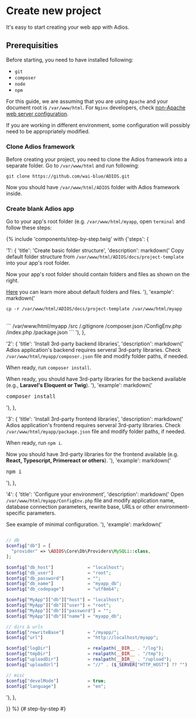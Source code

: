 # Create new project

It's easy to start creating your web app with Adios.

## Prerequisities

Before starting, you need to have installed following:

  * `git`
  * `composer`
  * `node`
  * `npm`

For this guide, we are assuming that you are using `Apache` and your document root is `/var/www/html`. For `Nginx` developers, check [non-Apache web server configuration](web-server-configuration).

If you are working in different environment, some configuration will possibly need to be appropriately modified.

### Clone Adios framework

Before creating your project, you need to clone the Adios framework into a separate folder. Go to `/var/www/html` and run following:

`git clone https://github.com/wai-blue/ADIOS.git`

Now you should have `/var/www/html/ADIOS` folder with Adios framework inside.

### Create blank Adios app

Go to your app's root folder (e.g. `/var/www/html/myapp`, open `terminal` and follow these steps:

{% include 'components/step-by-step.twig' with {'steps': {

  '1': {
    'title': 'Create basic folder structure',
    'description': markdown('
Copy default folder structure from `/var/www/html/ADIOS/docs/project-template` into your app\'s root folder.

Now your app\'s root folder should contain folders and files as shown on the right.

[Here](default-folders-and-files) you can learn more about default folders and files.
'),
    'example': markdown('
```
cp -r /var/www/html/ADIOS/docs/project-template /var/www/html/myapp
```
<br/>
```
/var/www/html/myapp
  /src
  /.gitignore
  /composer.json
  /ConfigEnv.php
  /index.php
  /package.json
```
'),
  },


  '2': {
    'title': 'Install 3rd-party backend libraries',
    'description': markdown('
Adios application\'s backend requires serveral 3rd-party libraries. Check `/var/www/html/myapp/composer.json` file and modify folder paths, if needed.

When ready, run `composer install`.

When ready, you should have 3rd-party libraries for the backend available (e.g., **Laravel\'s Eloquent or Twig**).
'),
    'example': markdown('<pre>composer install</pre>'),
  },

  '3': {
    'title': 'Install 3rd-party frontend libraries',
    'description': markdown('
Adios application\'s frontend requires serveral 3rd-party libraries. Check `/var/www/html/myapp/package.json` file and modify folder paths, if needed.

When ready, run `npm i`.

Now you should have 3rd-party libraries for the frontend available (e.g. **React, Typescript, Primereact or others**).
'),
    'example': markdown('<pre>npm i</pre>'),
  },

  '4': {
    'title': 'Configure your environment',
    'description': markdown('
Open `/var/www/html/myapp/ConfigEnv.php` file and modify application name, database connection parameters, rewrite base, URLs or other environment-specific parameters.


See example of minimal configuration.
'),
    'example': markdown('
```php

// db
$config["db"] = [
  "provider" => \ADIOS\Core\Db\Providers\MySQLi::class,
];

$config["db_host"]             = "localhost";
$config["db_user"]             = "root";
$config["db_password"]         = "";
$config["db_name"]             = "myapp_db";
$config["db_codepage"]         = "utf8mb4";

$config["MyApp"]["db"]["host"] = "localhost";
$config["MyApp"]["db"]["user"] = "root";
$config["MyApp"]["db"]["password"] = "";
$config["MyApp"]["db"]["name"] = "myapp_db";

// dirs & urls
$config["rewriteBase"]         = "/myapp/";
$config["url"]                 = "http://localhost/myapp";

$config["logDir"]              = realpath(__DIR__ . "/log");
$config["tmpDir"]              = realpath(__DIR__ . "/tmp");
$config["uploadDir"]           = realpath(__DIR__ . "/upload");
$config["uploadUrl"]           = "//" . ($_SERVER["HTTP_HOST"] ?? "") . $config["rewriteBase"] . "upload";

// misc
$config["develMode"]           = true;
$config["language"]            = "en";

```
'),
  },

}} %} {# step-by-step #}

